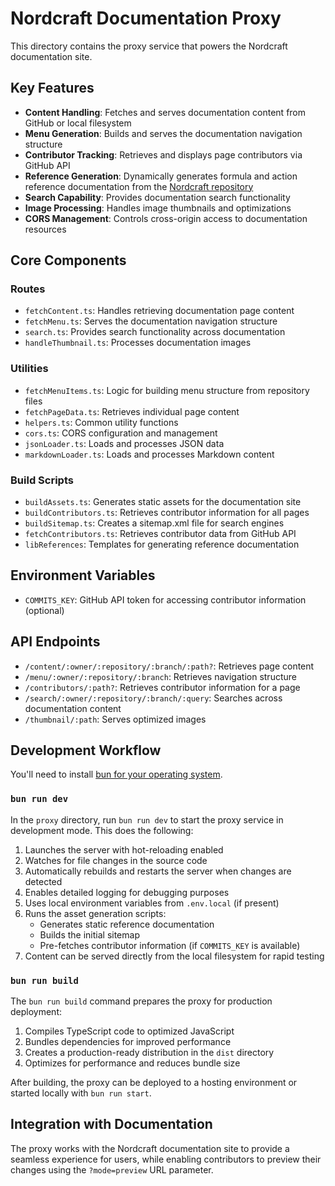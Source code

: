# Nordcraft Documentation Proxy

This directory contains the proxy service that powers the Nordcraft documentation site. 

## Key Features

- **Content Handling**: Fetches and serves documentation content from GitHub or local filesystem
- **Menu Generation**: Builds and serves the documentation navigation structure
- **Contributor Tracking**: Retrieves and displays page contributors via GitHub API
- **Reference Generation**: Dynamically generates formula and action reference documentation from the [Nordcraft repository](https://github.com/nordcraftengine/nordcraft)
- **Search Capability**: Provides documentation search functionality
- **Image Processing**: Handles image thumbnails and optimizations
- **CORS Management**: Controls cross-origin access to documentation resources

## Core Components

### Routes

- `fetchContent.ts`: Handles retrieving documentation page content
- `fetchMenu.ts`: Serves the documentation navigation structure
- `search.ts`: Provides search functionality across documentation
- `handleThumbnail.ts`: Processes documentation images

### Utilities

- `fetchMenuItems.ts`: Logic for building menu structure from repository files
- `fetchPageData.ts`: Retrieves individual page content
- `helpers.ts`: Common utility functions
- `cors.ts`: CORS configuration and management
- `jsonLoader.ts`: Loads and processes JSON data
- `markdownLoader.ts`: Loads and processes Markdown content

### Build Scripts

- `buildAssets.ts`: Generates static assets for the documentation site
- `buildContributors.ts`: Retrieves contributor information for all pages
- `buildSitemap.ts`: Creates a sitemap.xml file for search engines
- `fetchContributors.ts`: Retrieves contributor data from GitHub API
- `libReferences`: Templates for generating reference documentation

## Environment Variables

- `COMMITS_KEY`: GitHub API token for accessing contributor information (optional)

## API Endpoints

- `/content/:owner/:repository/:branch/:path?`: Retrieves page content
- `/menu/:owner/:repository/:branch`: Retrieves navigation structure
- `/contributors/:path?`: Retrieves contributor information for a page
- `/search/:owner/:repository/:branch/:query`: Searches across documentation content
- `/thumbnail/:path`: Serves optimized images

## Development Workflow

You'll need to install [bun for your operating system](https://bun.sh/docs/installation).

### `bun run dev`

In the `proxy` directory, run `bun run dev` to start the proxy service in development mode. This does the following:

1. Launches the server with hot-reloading enabled
2. Watches for file changes in the source code
3. Automatically rebuilds and restarts the server when changes are detected
4. Enables detailed logging for debugging purposes
5. Uses local environment variables from `.env.local` (if present)
6. Runs the asset generation scripts:
   - Generates static reference documentation
   - Builds the initial sitemap
   - Pre-fetches contributor information (if `COMMITS_KEY` is available)
7. Content can be served directly from the local filesystem for rapid testing

### `bun run build`

The `bun run build` command prepares the proxy for production deployment:

1. Compiles TypeScript code to optimized JavaScript
2. Bundles dependencies for improved performance
3. Creates a production-ready distribution in the `dist` directory
4. Optimizes for performance and reduces bundle size

After building, the proxy can be deployed to a hosting environment or started locally with `bun run start`.

## Integration with Documentation

The proxy works with the Nordcraft documentation site to provide a seamless experience for users, while enabling contributors to preview their changes using the `?mode=preview` URL parameter.
